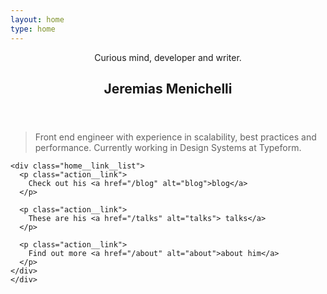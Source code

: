 ```yaml
---
layout: home
type: home
---
```

<section class="home__section">
  <header>
    <div class="container header__container">
      <p class="header__subtitle home__subtitle">Curious mind, developer and writer.</p>
      <h1 class="header__title home__title">Jeremias Menichelli</h1>
    </div>
  </header>

  <main>
    <div class="container">
      <blockquote class="home__blockquote">
        <p>Front end engineer with experience in scalability, best practices and performance. Currently working in Design&nbsp;Systems at&nbsp;Typeform.</p>
      </blockquote>

    <div class="home__link__list">
      <p class="action__link">
        Check out his <a href="/blog" alt="blog">blog</a>
      </p>

      <p class="action__link">
        These are his <a href="/talks" alt="talks"> talks</a>
      </p>

      <p class="action__link">
        Find out more <a href="/about" alt="about">about him</a>
      </p>
    </div>
    </div>
  </main>
</section>
